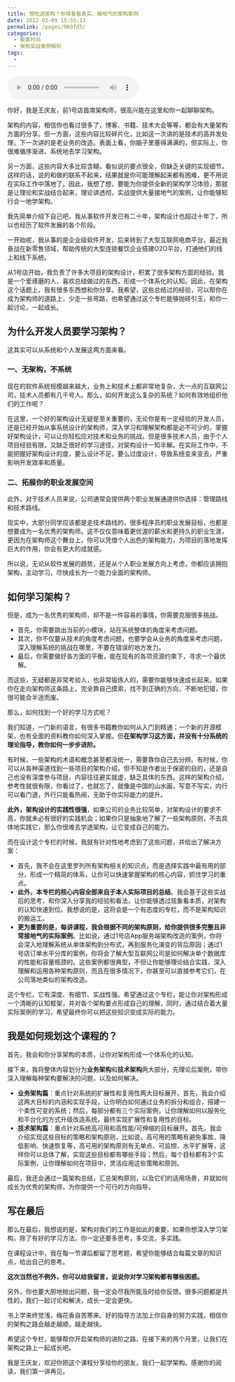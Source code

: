 ```yaml
---
title: 想吃透架构？你得看看真实、接地气的架构案例
date: 2022-03-09 15:55:13
permalink: /pages/969fd5/
categories:
  - 极客时间
  - 架构实战案例解析
tags:
  - 
---
```

<audio title="开篇词.想吃透架构？你得看看真实、接地气的架构案例" src="https://static001.geekbang.org/resource/audio/36/39/3671dd3b09dc9e0132487c2fa1558939.mp3" controls="controls"></audio> 
<p>你好，我是王庆友，前1号店首席架构师，很高兴能在这里和你一起聊聊架构。</p><p>架构的内容，相信你也看过很多了，博客、书籍、技术大会等等，都会有大量架构方面的分享。但一方面，这些内容比较碎片化，比如这一次讲的是技术的高并发处理，下一次讲的是老业务的改造。表面上看，你脑子里塞得满满的，但实际上，你很难循序渐进、系统地去学习架构。</p><p>另一方面，这些内容大多比较含糊，看似说的要点很全，但缺乏关键的实现细节，这样的话，说的和做的联系不起来，结果就是你可能理解起来都有困难，更不用说在实际工作中落地了。因此，我想了想，要能为你提供全新的架构学习体验，那就是让理论和实战结合起来，理论讲透彻，实战提供大量接地气的案例，让你能够知行合一地学架构。</p><p>我先简单介绍下自己吧，我从事软件开发已有二十年，架构设计也超过十年了，所以也经历了软件发展的各个阶段。</p><p>一开始呢，我从事的是企业级软件开发，后来转到了大型互联网电商平台，最近我奋战在新零售领域，帮助传统的大型连锁餐饮企业搭建O2O平台，打通他们的线上和线下系统。</p><p>从1号店开始，我负责了许多大项目的架构设计，积累了很多架构方面的经验。我是一个爱琢磨的人，喜欢总结做过的东西，形成一个体系化的认知。因此，在架构这个话题上，我有很多东西想和你分享。我希望，这些总结过的经验，可以帮你在成为架构师的道路上，少走一些弯路，也希望通过这个专栏能够抛砖引玉，和你一起讨论，一起成长。</p><!-- [[[read_end]]] --><h2>为什么开发人员要学习架构？</h2><p>这其实可以从系统和个人发展这两方面来看。</p><h3>一、无架构，不系统</h3><p>现在的软件系统规模越来越大，业务上和技术上都非常地复杂，大一点的互联网公司，技术人员都有几千号人。那么，如何开发这么复杂的系统？如何有效地组织他们的工作呢？</p><p>在这里，一个好的架构设计无疑是至关重要的，无论你是有一定经验的开发人员，还是已经开始从事系统设计的架构师，深入学习和理解架构都是必不可少的，掌握好架构设计，可以让你轻松应对技术和业务的挑战。但是很多技术人员，由于个人项目经验有限，又缺乏很好的学习途径，对架构设计一知半解。在实际工作中，不能把握好架构设计的度，要么设计不足，要么过度设计，导致系统变来变去，严重影响开发效率和质量。</p><h3>二、拓展你的职业发展空间</h3><p>此外，对于技术人员来说，公司通常会提供两个职业发展通道供你选择：管理路线和技术路线。</p><p>现实中，大部分同学应该都是走技术路线的，很多程序员的职业发展目标，也都是想要成为一名优秀的架构师。这不仅仅意味着更优渥的薪水和更持久的职业生涯，更因为在架构师这个舞台上，你可以凭借个人出色的架构能力，为项目的落地发挥巨大的作用，你会有更大的成就感。</p><p>所以说，无论从软件发展的趋势，还是从个人职业发展方向上考虑，你都应该拥抱架构，主动学习，尽快成长为一个能力全面的架构师。</p><h2>如何学习架构？</h2><p>但是，成为一名优秀的架构师，却不是一件容易的事情，你需要克服很多挑战。</p><ul>
<li>首先，你需要跳出当前的小模块，站在系统整体的角度来考虑问题。</li>
<li>其次，你不仅要从技术的角度考虑问题，也要学会从业务的角度来考虑问题，深入理解系统的挑战在哪里，不要在错误的地方发力。</li>
<li>最后，你需要做好各方面的平衡，能在现有的各项资源约束下，寻求一个最优解。</li>
</ul><p>而这些，无疑都是非常考验人，也非常锻炼人的，需要你能够快速成长起来。如果你在走向架构师这条路上，完全靠自己摸索，找不到正确的方向，不断地犯错，你很可能会半途而废。</p><p>那么，如何找到一个好的学习方式呢？</p><p>我们知道，一门新的语言，有很多书籍教你如何从入门到精通；一个新的开源框架，也有全面的资料教你如何深入掌握。但<strong>在架构学习这方面，并没有十分系统的理论指导，教你如何一步步进阶。</strong></p><p>有时候，一些架构的术语和概念甚至都没统一，需要靠你自己去分辨。有时候，你可以从各种渠道找到一些项目的架构介绍，但不知是作者出于保密的目的，还是自己也没有深度参与项目，内容往往避实就虚，缺乏具体的东西。这样的架构介绍，参考性就很有限，你看过了，也就忘了，就像是中国的山水画，写意不写实，内行可以看门道，外行只能看热闹，无助于你实际能力的提升。</p><p><strong>此外，架构设计的实践性很强</strong>，如果公司的业务比较简单，对架构设计的要求不高，你就未必有很好的实践机会；如果你只是抽象地了解了一些架构原则，不去具体地实践它，那么你很难去学透架构，让它变成自己的能力。</p><p>而在设计这个专栏的时候，我就有针对性地考虑到了这些问题，并给出了解决方案：</p><ul>
<li>首先，我不会在这里罗列所有架构相关的知识点，而是选择实践中最有用的部分，形成一个精简的体系，让你可以快速掌握架构的核心内容，抓住学习的重点。</li>
<li><strong>此外，本专栏的核心内容全部来自于本人实际项目的总结</strong>。我会基于这些实战后的思考，和你深入分享我的经验和看法，让你能够透过现象看本质，对架构的认知快速到位。我想说的是，这将会是一个有态度的专栏，而不是架构知识的搬运工。</li>
<li><strong>更为重要的是，每讲课程，我会根据不同的架构原则，给你提供很多完整且非常接地气的实际案例</strong>。比如说，通过1号店App服务端架构改造的案例，你将会深入地理解系统从单体架构到分布式，再到服务化演变的背后原因；通过1号店订单水平分库的案例，你将会了解大型互联网公司是如何解决单个数据库的性能和容量瓶颈的。这些案例都很典型，不但让你能够理论结合实践，深入理解和运用各种架构原则，而且在很多情况下，你甚至可以直接参考它们，在公司落地类似的架构改造。</li>
</ul><p>这个专栏，它有深度、有细节、实战性强。希望通过这个专栏，能让你对架构形成一个清晰的认知框架，并对各个架构要点形成自己的理解，同时，通过结合着大量实际案例的学习，希望最终你可以把这些知识变成实际的能力。</p><h2>我是如何规划这个课程的？</h2><p>首先，我会和你分享架构的本质，让你对架构形成一个体系化的认知。</p><p>接下来，我将整体内容划分为<strong>业务架构</strong>和<strong>技术架构</strong>两大部分，先理论后案例，带你深入理解每种架构要解决的问题，以及如何解决。</p><ul>
<li><strong>业务架构篇</strong>：重点针对系统的扩展性和复用性两大目标展开。首先，我会介绍这两大目标的内涵和实现手段，让你明白如何通过业务的拆分和组合，搭建一个柔性可变的系统；然后，每部分都有三个实际案例，让你理解如何以服务化和平台化的方式升级改造系统，最终实现扩展性和复用性的目标。</li>
<li><strong>技术架构篇</strong>：重点针对系统高可用和高性能/可伸缩的目标展开。首先，我会介绍实现这些目标的策略和架构原则，比如说，高可用的策略有避免事故、降低影响、快速恢复等，高可用的架构原则有无单点、可监控、水平扩展等，这样你可以总体了解，实现这些目标都有哪些手段；然后，每个目标都有3个实际案例，让你理解如何在项目中，灵活应用这些策略和原则。</li>
</ul><p>最后，我还会通过一篇架构总结，汇总架构原则，以及它们的适用场景，并就如何成长为优秀的架构师，为你提供一个可行的方向指导。</p><h2>写在最后</h2><p>那么在最后，我想说的是，架构对我们的工作是如此的重要，如果你想深入学习架构，除了有好的学习方法，你一定还要多思考，多交流，多实践。</p><p>在课程设计中，我在每一节课后都留了思考题，希望你能够结合每篇文章的知识点，给出自己的思考。</p><p><strong>这次当然也不例外，你可以给我留言，说说你对学习架构都有哪些困惑。</strong></p><p>另外，你也要大胆地抛出问题，我一定会尽我所能及时给你反馈。很多问题都是共性的，我们一起讨论和解决，成长一定会更快。</p><p>书上学来终觉浅，梅花香自苦寒来。好的指导方法加上你自身的努力实践，相信你的架构之路会越走越顺，越走越快。</p><p>希望这个专栏，能够帮你开启架构师的进阶之路，在接下来的两个月里，让我们在架构之路上一起成长吧。</p><p>我是王庆友，欢迎你把这个课程分享给你的朋友，我们一起学架构。感谢你的阅读，我们第一讲再见。</p>